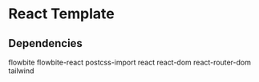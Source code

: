 # React Template
## Dependencies
flowbite
flowbite-react
postcss-import
react
react-dom
react-router-dom
tailwind


